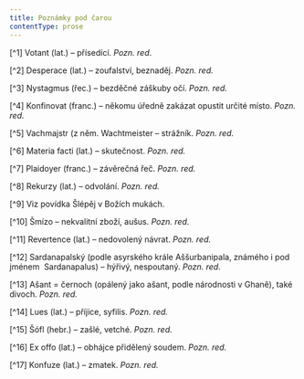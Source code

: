 ```yaml
---
title: Poznámky pod čarou
contentType: prose
---
```


<section>

[^1] Votant (lat.) – přísedící. _Pozn. red_.

[^2] Desperace (lat.) – zoufalství, beznaděj. _Pozn. red._

[^3] Nystagmus (řec.) – bezděčné záškuby očí. _Pozn. red._

[^4] Konfinovat (franc.) – někomu úředně zakázat opustit určité místo. _Pozn. red._

[^5] Vachmajstr (z něm. Wachtmeister – strážník. _Pozn. red._

[^6] Materia facti (lat.) – skutečnost. _Pozn. red._

[^7] Plaidoyer (franc.) – závěrečná řeč. _Pozn. red._

[^8] Rekurzy (lat.) – odvolání. _Pozn. red._

[^9] Viz povídka Šlépěj v Božích mukách.

[^10] Šmízo – nekvalitní zboží, aušus. _Pozn. red._

[^11] Revertence (lat.) – nedovolený návrat. _Pozn. red._

[^12] Sardanapalský (podle asyrského krále Aššurbanipala, známého i pod jménem  Sardanapalus) – hýřivý, nespoutaný. _Pozn. red._

[^13] Ašant = černoch (opálený jako ašant, podle národnosti v Ghaně), také divoch. _Pozn. red._

[^14] Lues (lat.) – příjice, syfilis. _Pozn. red._

[^15] Šófl (hebr.) – zašlé, vetché. _Pozn. red._

[^16] Ex offo (lat.) – obhájce přidělený soudem. _Pozn. red._

[^17] Konfuze (lat.) – zmatek. _Pozn. red._

</section>

